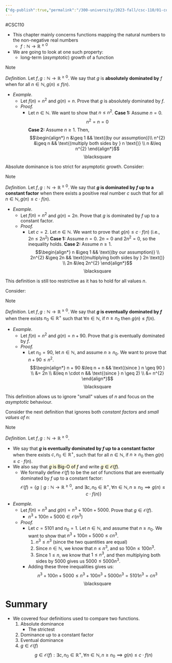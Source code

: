 ```yaml
---
{"dg-publish":true,"permalink":"/300-university/2023-fall/csc-110/01-course-notes/9-analyzing-algorithm-running-time/9-2-comparing-asymptotic-function-growth-big-o-notation/","created":"2023-11-05T17:15:26.424-05:00","updated":"2023-11-06T00:05:46.260-05:00"}
---
```


#CSC110 

- This chapter mainly concerns functions mapping the natural numbers to the non-negative real numbers
	- $f : \mathbb{N} \rightarrow \mathbb{R}^{\geq 0}$
- We are going to look at one such property:
	- long-term (*asymptotic*) growth of a function

> [!note]
> *Definition.*
> Let $f, g : \mathbb{N} \rightarrow \mathbb{R}^{\geq 0}$.
> We say that $g$ is **absolutely dominated by** $f$ when for all $n \in \mathbb{N}, g(n) \leq f(n)$.

- *Example.*
	- Let $f(n) = n^{2}$ and $g(n) = n$. Prove that $g$ is absolutely dominated by $f$.
	- *Proof.*
		- Let $n \in \mathbb{N}$. We want to show that $n \leq n^{2}$.
		  **Case 1:** Assume $n = 0$.
		  $$n^{2} = n = 0$$
		  **Case 2:** Assume $n \geq 1$. Then,
		  $$\begin{align*}
		  n &\geq 1 && \text{(by our assumption)}\\
		  n^{2} &\geq n && \text{(multiply both sides by } n \text{)} \\
		  n &\leq n^{2}
		  \end{align*}$$
		  <div class="right-align"> <span class="math display">\blacksquare</span> </div>

Absolute dominance is too strict for asymptotic growth.
Consider:

> [!note]
> *Definition.*
> Let $f, g : \mathbb{N} \rightarrow \mathbb{R}^{\geq 0}$.
> We say that **$g$ is dominated by $f$ up to a constant factor** when there exists a positive real number $c$ such that for all $n \in \mathbb{N}, g(n) \leq c \cdot f(n)$.

- *Example.*
	- Let $f(n) = n^{2}$ and $g(n) = 2n$. Prove that $g$ is dominated by $f$ up to a constant factor.
	- *Proof.*
		- Let $c = 2$. Let $n \in \mathbb{N}$. We want to prove that $g(n) \leq c \cdot f(n)$ (i.e., $2n \leq 2n^{2}$)
		  **Case 1:** Assume $n = 0$. $2n = 0$ and $2n^{2} = 0$, so the inequality holds.
		  **Case 2:** Assume $n \geq 1$.
		  $$\begin{align*}
		  n &\geq 1 && \text{(by our assumption)} \\
		  2n^{2} &\geq 2n && \text{(multiplying both sides by } 2n \text{)} \\
		  2n &\leq 2n^{2}
		  \end{align*}$$
		  <div class="right-align"> <span class="math display">\blacksquare</span> </div>

This definition is still too restrictive as it has to hold for all values $n$.

Consider:
> [!note] 
> *Definition.*
> Let $f, g : \mathbb{N} \rightarrow \mathbb{R}^{\geq 0}$.
> We say that **$g$ is eventually dominated by $f$** when there exists $n_{0} \in \mathbb{R}^{+}$ such that $\forall n \in \mathbb{N}$, if $n \geq n_{0}$ then $g(n) \leq f(n)$.

- *Example.*
	- Let $f(n) = n^{2}$ and $g(n) = n + 90$. Prove that $g$ is eventually dominated by $f$.
	- *Proof.*
		- Let $n_{0} = 90$, let $n \in \mathbb{N}$, and assume $n \geq n_{0}$. We want to prove that $n + 90 \leq n^{2}$.
		  $$\begin{align*}
		  n + 90 &\leq n + n && \text{(since } n \geq  90 ) \\
		  &= 2n \\
		  &\leq n \cdot n && \text{(since } n \geq 2) \\
		  &= n^{2}
		  \end{align*}$$
		  <div class="right-align"> <span class="math display">\blacksquare</span> </div>

This definition allows us to ignore "small" values of $n$ and focus on the *asymptotic* behaviour.

Consider the next definition that ignores both *constant factors* and *small values of $n$*:

> [!note] 
> *Definition.*
> Let $f, g : \mathbb{N} \rightarrow \mathbb{R}^{\geq 0}$. 
> - We say that **$g$ is eventually dominated by $f$ up to a constant factor** when there exists $c, n_{0} \in \mathbb{R}^{+}$, such that for all $n \in \mathbb{N}$, if $n \geq n_{0}$ then $g(n) \leq c \cdot f(n)$.
> - We also say that <mark style="background: #FEFAD0A6;">$g$ is Big-O of $f$</mark> and write <mark style="background: #FEFAD0A6;">$g \in \mathcal{O}(f)$</mark>. 
> 	- We formally define $\mathcal{O}(f)$ to be the *set* of functions that are eventually dominated by $f$ up to a constant factor:
> 	  $$\mathcal{O}(f) = \{g \mid g : \mathbb{N} \rightarrow \mathbb{R}^{\geq 0}, \text{ and } \exists c, n_{0} \in \mathbb{R}^{+}, \forall n \in \mathbb{N}, n \geq n_{0} \implies g(n) \leq c \cdot f(n)\}$$

- *Example.*
	- Let $f(n) = n^{3}$ and $g(n) = n^{3} + 100n + 5000$. Prove that $g \in \mathcal{O}(f)$.
		- $n^{3} + 100n + 5000 \in \mathcal{O}(n^{3})$
	- *Proof.*
		- Let $c = 5101$ and $n_{0} = 1$. Let $n \in \mathbb{N}$, and assume that $n \geq n_{0}$. We want to show that $n^{3} + 100n + 5000 \leq cn^{3}$.
		    1. $n^{3} \leq n^{3}$ (since the two quantities are equal)
		    2. Since $n \in \mathbb{N}$, we know that $n \leq n^{3}$, and so $100n \leq 100n^{3}$.
		    3. Since $1 \leq n$, we know that $1 \leq n^{3}$, and then multiplying both sides by 5000 gives us $5000 \leq 5000n^{3}$.
		- Adding these three inequalities gives us:
		  $$n^{3} + 100n + 5000 \leq n^{3} + 100 n^{3} + 5000n^{3} = 5101n^{3} = cn^{3}$$
		  <div class="right-align"> <span class="math display">\blacksquare</span> </div>

# Summary

- We covered four definitions used to compare two functions.
    1. Absolute dominance
        - The strictest
    2. Dominance up to a constant factor
    3. Eventual dominance
    4. $g \in \mathcal{O}(f)$
       $$g \in \mathcal{O}(f) : \exists c, n_{0} \in \mathbb{R}^{+},
       \forall n \in \mathbb{N}, n \geq n_{0} \implies g(n) \leq c \cdot f(n)$$
